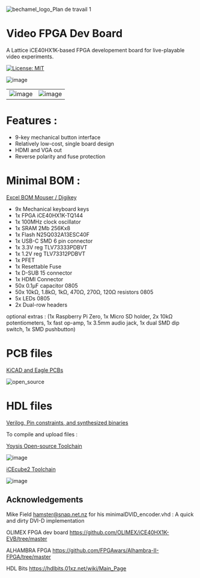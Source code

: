 ![bechamel_logo_Plan de travail 1](https://github.com/user-attachments/assets/a3b16d4a-b1e6-4357-a8fe-4a8e616bc0d5)

# Video FPGA Dev Board

A Lattice iCE40HX1K-based FPGA developement board for live-playable video experiments.

[![License: MIT](https://img.shields.io/badge/License-MIT-yellow.svg)](https://opensource.org/licenses/MIT)

![image](https://github.com/user-attachments/assets/bf17c343-4a2a-4723-ada7-5bc602cbb8f3) 


|                          |                          |
:-------------------------:|:-------------------------:
![image](https://github.com/user-attachments/assets/ec43d231-f804-41db-ba54-e15a378fc0b0)  | ![image](https://github.com/user-attachments/assets/5524e9eb-a8dd-4333-9468-72597a95a8ff)



# Features :

- 9-key mechanical button interface
- Relatively low-cost, single board design
- HDMI and VGA out
- Reverse polarity and fuse protection

# Minimal BOM :

[Excel BOM Mouser / Digikey ](https://github.com/merlinmarrs/iCE40HX-verilog-video-patterns/tree/main/PCB%20files)

- 9x Mechanical keyboard keys
- 1x FPGA iCE40HX1K-TQ144
- 1x 100MHz clock oscillator
- 1x SRAM 2Mb 256Kx8
- 1x Flash N25Q032A13ESC40F
- 1x USB-C SMD 6 pin connector
- 1x 3.3V reg TLV73333PDBVT 
- 1x 1.2V reg TLV73312PDBVT
- 1x PFET
- 1x Resettable Fuse
- 1x D-SUB 15 connector
- 1x HDMI Connector 
- 50x 0.1µF capacitor 0805
- 50x  10kΩ, 1.8kΩ, 1kΩ, 470Ω, 270Ω, 120Ω resistors 0805
- 5x LEDs 0805
- 2x Dual-row headers

optional extras : (1x Raspberry Pi Zero, 1x Micro SD holder, 2x 10kΩ potentiometers, 1x fast op-amp, 1x 3.5mm audio jack, 1x dual SMD dip switch, 1x SMD pushbutton)


# PCB files

[KiCAD and Eagle PCBs](https://github.com/merlinmarrs/iCE40HX-verilog-video-patterns/tree/main/PCB%20files)

![open_source](https://github.com/user-attachments/assets/3fbdfb6a-2741-4e5c-9634-7913a16e93b9) 


# HDL files

[Verilog, Pin constraints, and synthesized binaries ](https://github.com/merlinmarrs/iCE40HX-verilog-video-patterns/tree/main/verilog)

To compile and upload files :

[Yoysis Open-source Toolchain ](https://github.com/YosysHQ/yosys)

![image](https://github.com/user-attachments/assets/e97e0af4-468f-498d-b59e-337a35ea7318)


[iCEcube2 Toolchain](https://www.latticesemi.com/iCEcube2)

![image](https://github.com/user-attachments/assets/38ef87e1-ef5c-4168-aa9f-647281c609ce)



## Acknowledgements

Mike Field <hamster@snap.net.nz> for his minimalDVID_encoder.vhd : A quick and dirty DVI-D implementation

OLIMEX FPGA dev board https://github.com/OLIMEX/iCE40HX1K-EVB/tree/master

ALHAMBRA FPGA https://github.com/FPGAwars/Alhambra-II-FPGA/tree/master

HDL Bits https://hdlbits.01xz.net/wiki/Main_Page

